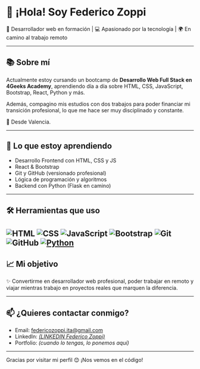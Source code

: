 # 👋 ¡Hola! Soy Federico Zoppi

🚀 Desarrollador web en formación | 💻 Apasionado por la tecnología | 🌍 En camino al trabajo remoto

---

## 📚 Sobre mí

Actualmente estoy cursando un bootcamp de **Desarrollo Web Full Stack en 4Geeks Academy**, aprendiendo día a día sobre HTML, CSS, JavaScript, Bootstrap, React, Python y más.

Además, compagino mis estudios con dos trabajos para poder financiar mi transición profesional, lo que me hace ser muy disciplinado y constante.

📍 Desde Valencia.

---

## 🧠 Lo que estoy aprendiendo

- Desarrollo Frontend con HTML, CSS y JS
- React & Bootstrap
- Git y GitHub (versionado profesional)
- Lógica de programación y algoritmos
- Backend con Python (Flask en camino)

---

## 🛠️ Herramientas que uso

![HTML](https://img.shields.io/badge/HTML5-E34F26?style=for-the-badge&logo=html5&logoColor=white)
![CSS](https://img.shields.io/badge/CSS3-1572B6?style=for-the-badge&logo=css3&logoColor=white)
![JavaScript](https://img.shields.io/badge/JavaScript-F7DF1E?style=for-the-badge&logo=javascript&logoColor=black)
![Bootstrap](https://img.shields.io/badge/Bootstrap-563D7C?style=for-the-badge&logo=bootstrap&logoColor=white)
![Git](https://img.shields.io/badge/Git-F05032?style=for-the-badge&logo=git&logoColor=white)
![GitHub](https://img.shields.io/badge/GitHub-000000?style=for-the-badge&logo=github&logoColor=white)
[![Python](https://img.shields.io/badge/Python-3776AB?style=for-the-badge&logo=python&logoColor=white)](https://www.python.org/)
---

## 📈 Mi objetivo

✨ Convertirme en desarrollador web profesional, poder trabajar en remoto y viajar mientras trabajo en proyectos reales que marquen la diferencia.

---

## 📫 ¿Quieres contactar conmigo?

- Email: federicozoppi.ita@gmail.com
- LinkedIn: [*(LINKEDIN Federico Zoppi)*](https://www.linkedin.com/in/federico-zoppi-94628a1ba/)
- Portfolio: *(cuando lo tengas, lo ponemos aquí)*

---

Gracias por visitar mi perfil 😊 ¡Nos vemos en el código!
